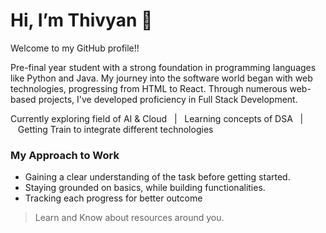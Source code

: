 # Hi, I’m Thivyan 👋
Welcome to my GitHub profile!!

Pre-final year student with a strong foundation in programming languages like Python and Java. My journey into the software world began with web technologies, progressing from HTML to React. Through numerous web-based projects, I've developed proficiency in Full Stack Development.

Currently exploring field of AI & Cloud&nbsp;&nbsp;&nbsp;|&nbsp;&nbsp;&nbsp;Learning concepts of DSA&nbsp;&nbsp;&nbsp;|&nbsp;&nbsp;&nbsp;Getting Train to integrate different technologies

### My Approach to Work

- Gaining a clear understanding of the task before getting started.
- Staying grounded on basics, while building functionalities.
- Tracking each progress for better outcome

> Learn and Know about resources around you.
